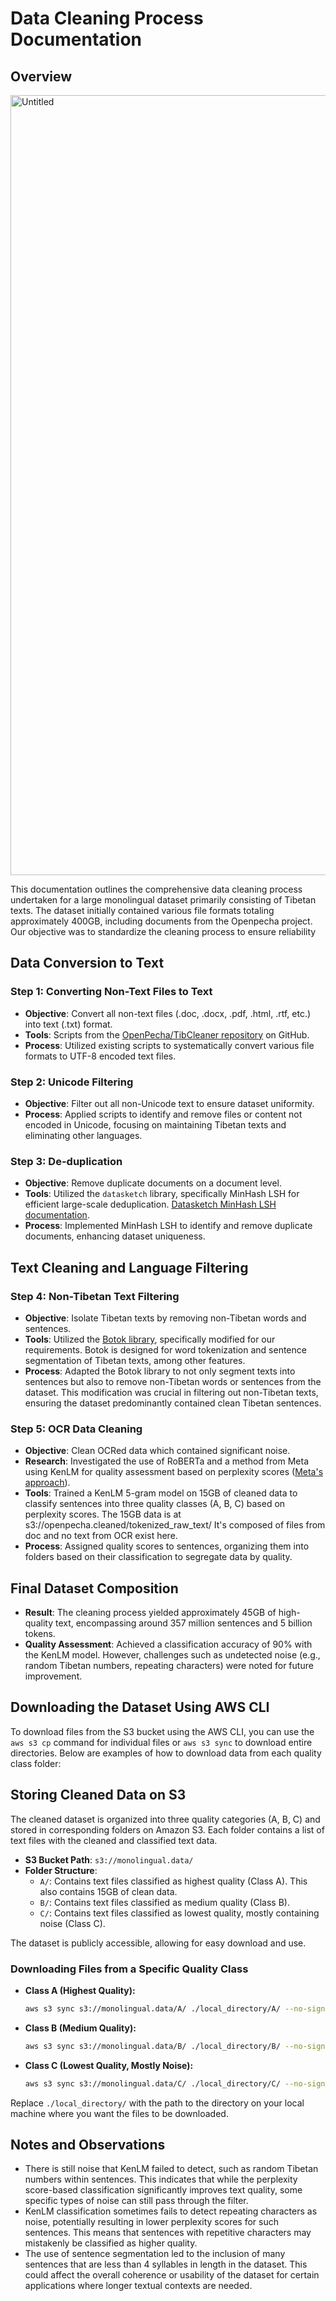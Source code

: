 # Data Cleaning Process Documentation

## Overview
<img width="1248" alt="Untitled" src="https://github.com/OpenPecha/Monolingual-Bo-data/assets/72848416/e63bc7b5-41b3-4d78-b8e5-463b1c9a5443">

This documentation outlines the comprehensive data cleaning process undertaken for a large monolingual dataset primarily consisting of Tibetan texts. The dataset initially contained various file formats totaling approximately 400GB, including documents from the Openpecha project. Our objective was to standardize the cleaning process to ensure reliability

## Data Conversion to Text

### Step 1: Converting Non-Text Files to Text

- **Objective**: Convert all non-text files (.doc, .docx, .pdf, .html, .rtf, etc.) into text (.txt) format.
- **Tools**: Scripts from the [OpenPecha/TibCleaner repository](https://github.com/OpenPecha/TibCleaner/tree/main/src/tibcleaner) on GitHub.
- **Process**: Utilized existing scripts to systematically convert various file formats to UTF-8 encoded text files.

### Step 2: Unicode Filtering

- **Objective**: Filter out all non-Unicode text to ensure dataset uniformity.
- **Process**: Applied scripts to identify and remove files or content not encoded in Unicode, focusing on maintaining Tibetan texts and eliminating other languages.

### Step 3: De-duplication

- **Objective**: Remove duplicate documents on a document level.
- **Tools**: Utilized the `datasketch` library, specifically MinHash LSH for efficient large-scale deduplication. [Datasketch MinHash LSH documentation](https://ekzhu.com/datasketch/lsh.html#minhash-lsh).
- **Process**: Implemented MinHash LSH to identify and remove duplicate documents, enhancing dataset uniqueness.

## Text Cleaning and Language Filtering

### Step 4: Non-Tibetan Text Filtering

- **Objective**: Isolate Tibetan texts by removing non-Tibetan words and sentences.
- **Tools**: Utilized the [Botok library](https://github.com/OpenPecha/Botok), specifically modified for our requirements. Botok is designed for word tokenization and sentence segmentation of Tibetan texts, among other features.
- **Process**: Adapted the Botok library to not only segment texts into sentences but also to remove non-Tibetan words or sentences from the dataset. This modification was crucial in filtering out non-Tibetan texts, ensuring the dataset predominantly contained clean Tibetan sentences.

### Step 5: OCR Data Cleaning

- **Objective**: Clean OCRed data which contained significant noise.
- **Research**: Investigated the use of RoBERTa and a method from Meta using KenLM for quality assessment based on perplexity scores ([Meta's approach](https://arxiv.org/pdf/1911.00359.pdf)).
- **Tools**: Trained a KenLM 5-gram model on 15GB of cleaned data to classify sentences into three quality classes (A, B, C) based on perplexity scores. The 15GB data is at s3://openpecha.cleaned/tokenized_raw_text/ It's composed of files from doc and no text from OCR exist here.
- **Process**: Assigned quality scores to sentences, organizing them into folders based on their classification to segregate data by quality.

## Final Dataset Composition

- **Result**: The cleaning process yielded approximately 45GB of high-quality text, encompassing around 357 million sentences and 5 billion tokens.
- **Quality Assessment**: Achieved a classification accuracy of 90% with the KenLM model. However, challenges such as undetected noise (e.g., random Tibetan numbers, repeating characters) were noted for future improvement.
## Downloading the Dataset Using AWS CLI

To download files from the S3 bucket using the AWS CLI, you can use the `aws s3 cp` command for individual files or `aws s3 sync` to download entire directories. Below are examples of how to download data from each quality class folder:
## Storing Cleaned Data on S3

The cleaned dataset is organized into three quality categories (A, B, C) and stored in corresponding folders on Amazon S3. Each folder contains a list of text files with the cleaned and classified text data.

- **S3 Bucket Path**: `s3://monolingual.data/`
- **Folder Structure**:
  - `A/`: Contains text files classified as highest quality (Class A). This also contains 15GB of clean data.
  - `B/`: Contains text files classified as medium quality (Class B).
  - `C/`: Contains text files classified as lowest quality, mostly containing noise (Class C).

The dataset is publicly accessible, allowing for easy download and use.

### Downloading Files from a Specific Quality Class

- **Class A (Highest Quality):**
  ```sh
  aws s3 sync s3://monolingual.data/A/ ./local_directory/A/ --no-sign-request
  ```

- **Class B (Medium Quality):**
  ```sh
  aws s3 sync s3://monolingual.data/B/ ./local_directory/B/ --no-sign-request
  ```

- **Class C (Lowest Quality, Mostly Noise):**
  ```sh
  aws s3 sync s3://monolingual.data/C/ ./local_directory/C/ --no-sign-request
  ```

Replace `./local_directory/` with the path to the directory on your local machine where you want the files to be downloaded.

## Notes and Observations

- There is still noise that KenLM failed to detect, such as random Tibetan numbers within sentences. This indicates that while the perplexity score-based classification significantly improves text quality, some specific types of noise can still pass through the filter.
- KenLM classification sometimes fails to detect repeating characters as noise, potentially resulting in lower perplexity scores for such sentences. This means that sentences with repetitive characters may mistakenly be classified as higher quality.
- The use of sentence segmentation led to the inclusion of many sentences that are less than 4 syllables in length in the dataset. This could affect the overall coherence or usability of the dataset for certain applications where longer textual contexts are needed.

